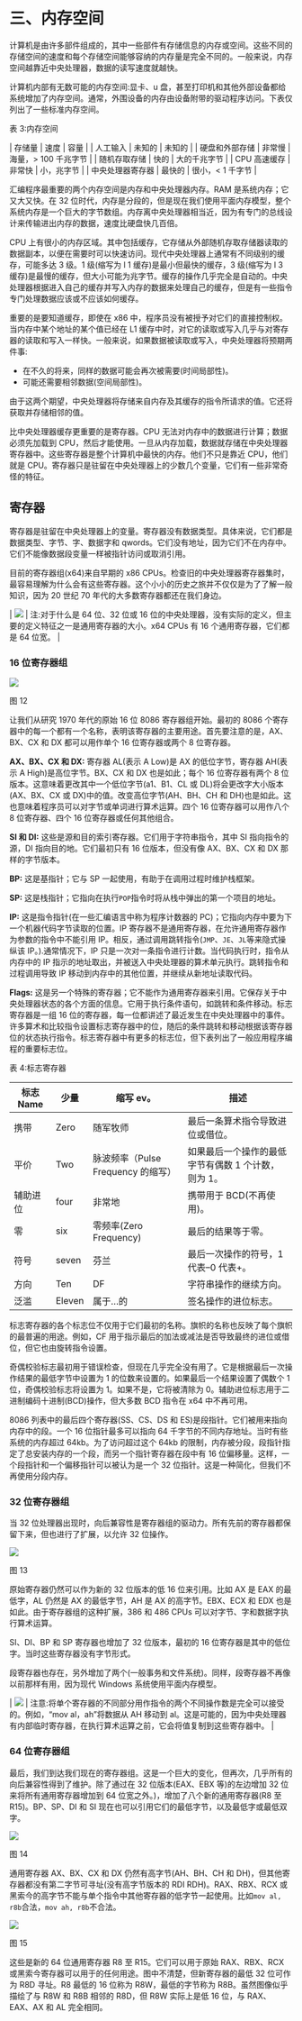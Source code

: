 # 三、内存空间

计算机是由许多部件组成的，其中一些部件有存储信息的内存或空间。这些不同的存储空间的速度和每个存储空间能够容纳的内存量是完全不同的。一般来说，内存空间越靠近中央处理器，数据的读写速度就越快。

计算机内部有无数可能的内存空间:显卡、u 盘，甚至打印机和其他外部设备都给系统增加了内存空间。通常，外围设备的内存由设备附带的驱动程序访问。下表仅列出了一些标准内存空间。

表 3:内存空间

| 存储量 | 速度 | 容量 |
| 人工输入 | 未知的 | 未知的 |
| 硬盘和外部存储 | 非常慢 | 海量，> 100 千兆字节 |
| 随机存取存储 | 快的 | 大的千兆字节 |
| CPU 高速缓存 | 非常快 | 小，兆字节 |
| 中央处理器寄存器 | 最快的 | 很小，< 1 千字节 |

汇编程序最重要的两个内存空间是内存和中央处理器内存。RAM 是系统内存；它又大又快。在 32 位时代，内存是分段的，但是现在我们使用平面内存模型，整个系统内存是一个巨大的字节数组。内存离中央处理器相当近，因为有专门的总线设计来传输进出内存的数据，速度比硬盘快几百倍。

CPU 上有很小的内存区域。其中包括缓存，它存储从外部随机存取存储器读取的数据副本，以便在需要时可以快速访问。现代中央处理器上通常有不同级别的缓存，可能多达 3 级。1 级(缩写为 l 1 缓存)是最小但最快的缓存，3 级(缩写为 l 3 缓存)是最慢的缓存，但大小可能为兆字节。缓存的操作几乎完全是自动的。中央处理器根据进入自己的缓存并写入内存的数据来处理自己的缓存，但是有一些指令专门处理数据应该或不应该如何缓存。

重要的是要知道缓存，即使在 x86 中，程序员没有被授予对它们的直接控制权。当内存中某个地址的某个值已经在 L1 缓存中时，对它的读取或写入几乎与对寄存器的读取和写入一样快。一般来说，如果数据被读取或写入，中央处理器将预期两件事:

*   在不久的将来，同样的数据可能会再次被需要(时间局部性)。
*   可能还需要相邻数据(空间局部性)。

由于这两个期望，中央处理器将存储来自内存及其缓存的指令所请求的值。它还将获取并存储相邻的值。

比中央处理器缓存更重要的是寄存器。CPU 无法对内存中的数据进行计算；数据必须先加载到 CPU，然后才能使用。一旦从内存加载，数据就存储在中央处理器寄存器中。这些寄存器是整个计算机中最快的内存。他们不只是靠近 CPU，他们就是 CPU。寄存器只是驻留在中央处理器上的少数几个变量，它们有一些非常奇怪的特征。

## 寄存器

寄存器是驻留在中央处理器上的变量。寄存器没有数据类型。具体来说，它们都是数据类型、字节、字、数据字和 qwords。它们没有地址，因为它们不在内存中。它们不能像数据段变量一样被指针访问或取消引用。

目前的寄存器组(x64)来自早期的 x86 CPUs。检查旧的中央处理器寄存器集时，最容易理解为什么会有这些寄存器。这个小小的历史之旅并不仅仅是为了了解一般知识，因为 20 世纪 70 年代的大多数寄存器都还在我们身边。

| ![](img/note.png) | 注:对于什么是 64 位、32 位或 16 位的中央处理器，没有实际的定义，但主要的定义特征之一是通用寄存器的大小。x64 CPUs 有 16 个通用寄存器，它们都是 64 位宽。 |

### 16 位寄存器组

![](img/image013.jpg)

图 12

让我们从研究 1970 年代的原始 16 位 8086 寄存器组开始。最初的 8086 个寄存器中的每一个都有一个名称，表明该寄存器的主要用途。首先要注意的是，AX、BX、CX 和 DX 都可以用作单个 16 位寄存器或两个 8 位寄存器。

**AX、BX、CX 和 DX:** 寄存器 AL(表示 A Low)是 AX 的低位字节，寄存器 AH(表示 A High)是高位字节。BX、CX 和 DX 也是如此；每个 16 位寄存器有两个 8 位版本。这意味着更改其中一个低位字节(a1、B1、CL 或 DL)将会更改字大小版本(AX、BX、CX 或 DX)中的值。改变高位字节(AH、BH、CH 和 DH)也是如此。这也意味着程序员可以对字节或单词进行算术运算。四个 16 位寄存器可以用作八个 8 位寄存器、四个 16 位寄存器或任何其他组合。

**SI 和 DI:** 这些是源和目的索引寄存器。它们用于字符串指令，其中 SI 指向指令的源，DI 指向目的地。它们最初只有 16 位版本，但没有像 AX、BX、CX 和 DX 那样的字节版本。

**BP:** 这是基指针；它与 SP 一起使用，有助于在调用过程时维护栈框架。

**SP:** 这是栈指针；它指向在执行`POP`指令时将从栈中弹出的第一个项目的地址。

**IP:** 这是指令指针(在一些汇编语言中称为程序计数器的 PC)；它指向内存中要为下一个机器代码字节读取的位置。IP 寄存器不是通用寄存器，在允许通用寄存器作为参数的指令中不能引用 IP。相反，通过调用跳转指令(`JMP`、`JE`、`JL`等来隐式操纵该 IP。).通常情况下，IP 只是一次对一条指令进行计数。当代码执行时，指令从内存中的 IP 指示的地址取出，并被送入中央处理器的算术单元执行。跳转指令和过程调用导致 IP 移动到内存中的其他位置，并继续从新地址读取代码。

**Flags:** 这是另一个特殊的寄存器；它不能作为通用寄存器来引用。它保存关于中央处理器状态的各个方面的信息。它用于执行条件语句，如跳转和条件移动。标志寄存器是一组 16 位的寄存器，每一位都讲述了最近发生在中央处理器中的事件。许多算术和比较指令设置标志寄存器中的位，随后的条件跳转和移动根据该寄存器位的状态执行指令。标志寄存器中有更多的标志位，但下表列出了一般应用程序编程的重要标志位。

表 4:标志寄存器

| 标志 Name | 少量 | 缩写 ev。 | 描述 |
| --- | --- | --- | --- |
| 携带 | Zero | 随军牧师 | 最后一条算术指令导致进位或借位。 |
| 平价 | Two | 脉波频率（Pulse Frequency 的缩写） | 如果最后一个操作的最低字节有偶数 1 个计数，则为 1。 |
| 辅助进位 | four | 非常地 | 携带用于 BCD(不再使用)。 |
| 零 | six | 零频率(Zero Frequency) | 最后的结果等于零。 |
| 符号 | seven | 芬兰 | 最后一次操作的符号，1 代表–0 代表+。 |
| 方向 | Ten | DF | 字符串操作的继续方向。 |
| 泛滥 | Eleven | 属于…的 | 签名操作的进位标志。 |

标志寄存器的各个标志位不仅用于它们最初的名称。旗帜的名称也反映了每个旗帜的最普遍的用途。例如，CF 用于指示最后的加法或减法是否导致最终的进位或借位，但它也由旋转指令设置。

奇偶校验标志最初用于错误检查，但现在几乎完全没有用了。它是根据最后一次操作结果的最低字节中设置为 1 的位数来设置的。如果最后一个结果设置了偶数个 1 位，奇偶校验标志将设置为 1。如果不是，它将被清除为 0。辅助进位标志用于二进制编码十进制(BCD)操作，但大多数 BCD 指令在 x64 中不再可用。

8086 列表中的最后四个寄存器(SS、CS、DS 和 ES)是段指针。它们被用来指向内存中的段。一个 16 位指针最多可以指向 64 千字节的不同内存地址。当时有些系统的内存超过 64kb。为了访问超过这个 64kb 的限制，内存被分段，段指针指定了总安装内存的一个段，而另一个指针寄存器在段中有 16 位偏移量。这样，一个段指针和一个偏移指针可以被认为是一个 32 位指针。这是一种简化，但我们不再使用分段内存。

### 32 位寄存器组

当 32 位处理器出现时，向后兼容性是寄存器组的驱动力。所有先前的寄存器都保留下来，但也进行了扩展，以允许 32 位操作。

![](img/image014.jpg)

图 13

原始寄存器仍然可以作为新的 32 位版本的低 16 位来引用。比如 AX 是 EAX 的最低字，AL 仍然是 AX 的最低字节，AH 是 AX 的高字节。EBX、ECX 和 EDX 也是如此。由于寄存器组的这种扩展，386 和 486 CPUs 可以对字节、字和数据字执行算术运算。

SI、DI、BP 和 SP 寄存器也增加了 32 位版本，最初的 16 位寄存器是其中的低位字。当时这些寄存器没有字节形式。

段寄存器也存在，另外增加了两个(一般事务和文件系统)。同样，段寄存器不再像以前那样有用，因为现代 Windows 系统使用平面内存模型。

| ![](img/note.png) | 注意:将单个寄存器的不同部分用作指令的两个不同操作数是完全可以接受的。例如，“mov al，ah”将数据从 AH 移动到 al。这是可能的，因为中央处理器有内部临时寄存器，在执行算术运算之前，它会将值复制到这些寄存器中。 |

### 64 位寄存器组

最后，我们到达我们现在的寄存器组。这是一个巨大的变化，但再次，几乎所有的向后兼容性得到了维护。除了通过在 32 位版本(EAX、EBX 等)的左边增加 32 位来将所有通用寄存器增加到 64 位宽之外。)，增加了八个新的通用寄存器(R8 至 R15)。BP、SP、DI 和 SI 现在也可以引用它们的最低字节，以及最低字或最低双字。

![](img/image015.jpg)

图 14

通用寄存器 AX、BX、CX 和 DX 仍然有高字节(AH、BH、CH 和 DH)，但其他寄存器都没有第二字节可寻址(没有高字节版本的 RDI RDH)。RAX、RBX、RCX 或黑索今的高字节不能与单个指令中其他寄存器的低字节一起使用。比如`mov al, r8b`合法，`mov ah, r8b`不合法。

![](img/image016.jpg)

图 15

这些是新的 64 位通用寄存器 R8 至 R15。它们可以用于原始 RAX、RBX、RCX 或黑索今寄存器可以用于的任何用途。图中不清楚，但新寄存器的最低 32 位可作为 R8D 寻址。R8 最低的 16 位称为 R8W，最低的字节称为 R8B。虽然图像似乎描绘了与 R8W 和 R8B 相邻的 R8D，但 R8W 实际上是低 16 位，与 RAX、EAX、AX 和 AL 完全相同。